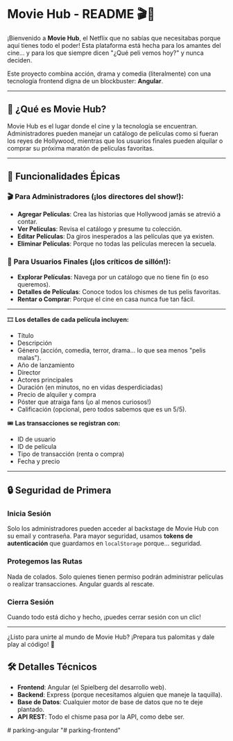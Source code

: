 # Movie Hub - README 🎬🍿  

¡Bienvenido a **Movie Hub**, el Netflix que no sabías que necesitabas porque aquí tienes todo el poder! Esta plataforma está hecha para los amantes del cine... y para los que siempre dicen "¿Qué peli vemos hoy?" y nunca deciden.  

Este proyecto combina acción, drama y comedia (literalmente) con una tecnología frontend digna de un blockbuster: **Angular**.  

---

## 🌟 ¿Qué es Movie Hub?  

Movie Hub es el lugar donde el cine y la tecnología se encuentran. Administradores pueden manejar un catálogo de películas como si fueran los reyes de Hollywood, mientras que los usuarios finales pueden alquilar o comprar su próxima maratón de películas favoritas.  

---

## 🎥 Funcionalidades Épicas  

### 🎬 **Para Administradores (¡los directores del show!):**  
- **Agregar Películas**: Crea las historias que Hollywood jamás se atrevió a contar.  
- **Ver Películas**: Revisa el catálogo y presume tu colección.  
- **Editar Películas**: Da giros inesperados a las películas que ya existen.  
- **Eliminar Películas**: Porque no todas las películas merecen la secuela.  


### 🍿 **Para Usuarios Finales (¡los críticos de sillón!):**  
- **Explorar Películas**: Navega por un catálogo que no tiene fin (o eso queremos).  
- **Detalles de Películas**: Conoce todos los chismes de tus pelis favoritas.  
- **Rentar o Comprar**: Porque el cine en casa nunca fue tan fácil.  

---

🎞 **Los detalles de cada película incluyen:**  
- Título  
- Descripción  
- Género (acción, comedia, terror, drama... lo que sea menos "pelis malas").  
- Año de lanzamiento  
- Director  
- Actores principales  
- Duración (en minutos, no en vidas desperdiciadas)  
- Precio de alquiler y compra  
- Póster que atraiga fans (¡o al menos curiosos!)  
- Calificación (opcional, pero todos sabemos que es un 5/5).  


🎟️ **Las transacciones se registran con:**  
- ID de usuario  
- ID de película  
- Tipo de transacción (renta o compra)  
- Fecha y precio  

---

## 🔒 Seguridad de Primera  

### Inicia Sesión  
Solo los administradores pueden acceder al backstage de Movie Hub con su email y contraseña. Para mayor seguridad, usamos **tokens de autenticación** que guardamos en `localStorage` porque... seguridad.  

### Protegemos las Rutas  
Nada de colados. Solo quienes tienen permiso podrán administrar películas o realizar transacciones. Angular guards al rescate.  

### Cierra Sesión  
Cuando todo está dicho y hecho, ¡puedes cerrar sesión con un clic!  

---

¿Listo para unirte al mundo de Movie Hub? ¡Prepara tus palomitas y dale play al código! 🍿

## 🛠️ Detalles Técnicos 

- **Frontend**: Angular (el Spielberg del desarrollo web).  
- **Backend**: Express (porque necesitamos alguien que maneje la taquilla).  
- **Base de Datos**: Cualquier motor de base de datos que no te deje plantado.  
- **API REST**: Todo el chisme pasa por la API, como debe ser.  

#   p a r k i n g - a n g u l a r  
 "# parking-frontend" 

